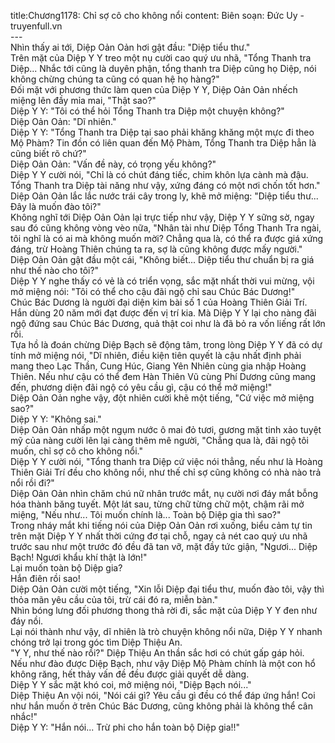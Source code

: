 title:Chương1178: Chỉ sợ cô cho không nổi
content:
Biên soạn: Đức Uy - truyenfull.vn<br>---<br>Nhìn thấy ai tới, Diệp Oản Oản hơi gật đầu: "Diệp tiểu thư."<br>Trên mặt của Diệp Y Y treo một nụ cười cao quý ưu nhã, "Tổng Thanh tra Diệp... Nhắc tới cũng là duyên phận, tổng thanh tra Diệp cũng họ Diệp, nói không chừng chúng ta cũng có quan hệ họ hàng?"<br>Đối mặt với phương thức làm quen của Diệp Y Y, Diệp Oản Oản nhếch miệng lên đầy mỉa mai, "Thật sao?"<br>Diệp Y Y: "Tôi có thể hỏi Tổng Thanh tra Diệp một chuyện không?"<br>Diệp Oản Oản: "Dĩ nhiên."<br>Diệp Y Y: "Tổng Thanh tra Diệp tại sao phải khăng khăng một mực đi theo Mộ Phàm? Tin đồn có liên quan đến Mộ Phàm, Tổng Thanh tra Diệp hẳn là cũng biết rõ chứ?"<br>Diệp Oản Oản: "Vấn đề này, có trọng yếu không?"<br>Diệp Y Y cười nói, "Chỉ là có chút đáng tiếc, chim khôn lựa cành mà đậu. Tổng Thanh tra Diệp tài năng như vậy, xứng đáng có một nơi chốn tốt hơn."<br>Diệp Oản Oản lắc lắc nước trái cây trong ly, khẽ mở miệng: "Diệp tiểu thư... Đây là muốn đào tôi?"<br>Không nghĩ tới Diệp Oản Oản lại trực tiếp như vậy, Diệp Y Y sững sờ, ngay sau đó cũng không vòng vèo nữa, "Nhân tài như Diệp Tổng Thanh Tra ngài, tôi nghĩ là có ai mà không muốn mời? Chẳng qua là, có thể ra được giá xứng đáng, trừ Hoàng Thiên chúng ta ra, sợ là cũng không được mấy người."<br>Diệp Oản Oản gật đầu một cái, "Không biết... Diệp tiểu thư chuẩn bị ra giá như thế nào cho tôi?"<br>Diệp Y Y nghe thấy có vẻ là có triển vọng, sắc mặt nhất thời vui mừng, vội mở miệng nói: "Tôi có thể cho cậu đãi ngộ chỉ sau Chúc Bác Dương!"<br>Chúc Bác Dương là người đại diện kim bài số 1 của Hoàng Thiên Giải Trí. Hắn dùng 20 năm mới đạt được đến vị trí kia. Mà Diệp Y Y lại cho nàng đãi ngộ đứng sau Chúc Bác Dương, quả thật coi như là đã bỏ ra vốn liếng rất lớn rồi.<br>Tựa hồ là đoán chừng Diệp Bạch sẽ động tâm, trong lòng Diệp Y Y đã có dự tính mở miệng nói, "Dĩ nhiên, điều kiện tiên quyết là cậu nhất định phải mang theo Lạc Thần, Cung Húc, Giang Yên Nhiên cùng gia nhập Hoàng Thiên. Nếu như cậu có thể đem Hàn Thiên Vũ cùng Phí Dương cũng mang đến, phương diện đãi ngộ có yêu cầu gì, cậu có thể mở miệng!"<br>Diệp Oản Oản nghe vậy, đột nhiên cười khẽ một tiếng, "Cứ việc mở miệng sao?"<br>Diệp Y Y: "Không sai."<br>Diệp Oản Oản nhấp một ngụm nước ô mai đỏ tươi, gương mặt tinh xảo tuyệt mỹ của nàng cười lên lại càng thêm mê người, "Chẳng qua là, đãi ngộ tôi muốn, chỉ sợ cô cho không nổi."<br>Diệp Y Y cười nói, "Tổng thanh tra Diệp cứ việc nói thẳng, nếu như là Hoàng Thiên Giải Trí đều cho không nổi, như thế chỉ sợ cũng không có nhà nào trả nổi rồi đi?"<br>Diệp Oản Oản nhìn chăm chú nữ nhân trước mắt, nụ cười nơi đáy mắt bỗng hóa thành băng tuyết. Một lát sau, từng chữ từng chữ một, chậm rãi mở miệng, "Nếu như... Tôi muốn chính là... Toàn bộ Diệp gia thì sao?"<br>Trong nháy mắt khi tiếng nói của Diệp Oản Oản rơi xuống, biểu cảm tự tin trên mặt Diệp Y Y nhất thời cứng đơ tại chỗ, ngay cả nét cao quý ưu nhã trước sau như một trước đó đều đã tan vỡ, mặt đầy tức giận, "Ngươi... Diệp Bạch! Ngươi khẩu khí thật là lớn!"<br>Lại muốn toàn bộ Diệp gia?<br>Hắn điên rồi sao!<br>Diệp Oản Oản cười một tiếng, "Xin lỗi Diệp đại tiểu thư, muốn đào tôi, vậy thì thỏa mãn yêu cầu của tôi, trừ cái đó ra, miễn bàn."<br>Nhìn bóng lưng đối phương thong thả rời đi, sắc mặt của Diệp Y Y đen như đáy nồi.<br>Lại nói thành như vậy, dĩ nhiên là trò chuyện không nổi nữa, Diệp Y Y nhanh chóng trở lại trong góc tìm Diệp Thiệu An.<br>"Y Y, như thế nào rồi?" Diệp Thiệu An thần sắc hơi có chút gấp gáp hỏi.<br>Nếu như đào được Diệp Bạch, như vậy Diệp Mộ Phàm chính là một con hổ không răng, hết thảy vấn đề đều được giải quyết dễ dàng.<br>Diệp Y Y sắc mặt khó coi, mở miệng nói, "Diệp Bạch nói..."<br>Diệp Thiệu An vội nói, "Nói cái gì? Yêu cầu gì đều có thể đáp ứng hắn! Coi như hắn muốn ở trên Chúc Bác Dương, cũng không phải là không thể cân nhắc!"<br>Diệp Y Y: "Hắn nói... Trừ phi cho hắn toàn bộ Diệp gia!!"